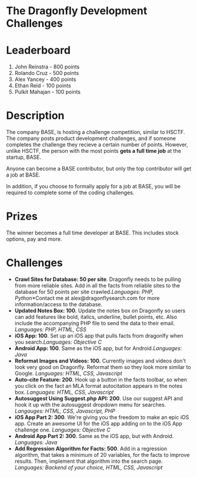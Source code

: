 # The Dragonfly Development Challenges 
<h1>Leaderboard</h1> 
<ol>
<li> John Reinstra - 800 points </li>
<li> Rolando Cruz - 500 points </li>
<li> Alex Yancey - 400 points </li>
<li> Ethan Reid - 100 points </li>
<li> Pulkit Mahajan - 100 points </li>
</ol>

<h1>Description</h1>
<p>The company BASE, is hosting a challenge competition, similar to HSCTF. The company posts product development challenges, and if someone completes the challenge they recieve a certain number of points. However, unlike HSCTF, the person with the most points <b>gets a full time job</b> at the startup, BASE. </p> 
<p>Anyone can become a BASE contributor, but only the top contributor will get a job at BASE.</p>
<p>In addition, if you choose to formally apply for a job at BASE, you will be required to complete some of the coding challenges.</p>

<h1>Prizes </h1>
<p>The winner becomes a full time developer at BASE. This includes stock options, pay and more. </p> 

<h1>Challenges </h1>
<ul>
<li> <b>Crawl Sites for Database: 50 per site</b>. Dragonfly needs to be pulling from more reliable sites. Add in all the facts from reliable sites to the database for 50 points per site crawled.<i>Languages: PHP, Python</i>*Contact me at alex@dragonflysearch.com for more information/access to the database. </li>
<li> <b>Updated Notes Box: 100.</b> Update the notes box on Dragonfly so users can add features like bold, italics, underline, bullet points, etc. Also include the accompanying PHP file  to send the data to their email. <i>Languages: PHP, HTML, CSS</i> </li>
<li><b>iOS App: 100</b>. Set up an iOS app that pulls facts from dragonlfy when you search.<i>Languages: Objective C</i></li>
<li><b>Android App: 100</b>. Same as the iOS app, but for Android.<i>Languages: Java</i></li>

<li> <b>Reformat Images and Videos: 100.</b> Currently images and videos don't look very good on Dragonfly. Reformat them so they look more similar to Google. <i>Languages: HTML, CSS, Javascript</i></li>
<li> <b>Auto-cite Feature: 200</b>. Hook up a button in the facts toolbar, so when you click on the fact an MLA format autocitation appears in the notes box. <i>Languages: HTML, CSS, Javascript</i></li>
<li> <b>Autosuggest Using Suggest.php API: 200</b>. Use our suggest API and hook it up with the autosuggest dropdown menu for searches. <i>Langauges: HTML, CSS, Javascript, PHP</i></li>
<li><b>iOS App Part 2: 300</b>. We're giving you the freedom to make an epic iOS app. Create an awesome UI for the iOS app adding on to the iOS App challenge one. <i>Languages: Objective C</i></li>
<li><b>Android App Part 2: 300</b>. Same as the iOS app, but with Android. <i>Languages: Java</i></li>

<li> <b>Add Regression Algorithm for Facts: 500</b>. Add in a regression algorithm, that takes a minimum of 20 variables, for the facts to improve results. Then, implement that algorithm into the search page. <i> Languages: Backend of your choice, HTML, CSS, Javascript</i></li>
